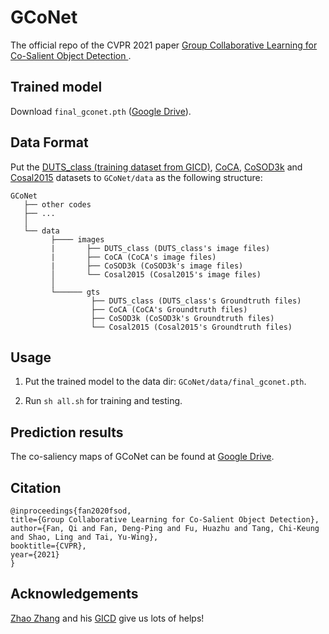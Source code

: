 # GCoNet
The official repo of the CVPR 2021 paper [Group Collaborative Learning for Co-Salient Object Detection ](https://arxiv.org/abs/2104.01108).


## Trained model
Download `final_gconet.pth` ([Google Drive](https://drive.google.com/file/d/1y1UxatK033mQz1GIA_tdElIHK-peVzz4/view?usp=sharing)).

## Data Format

  Put the [DUTS_class (training dataset from GICD)](https://drive.google.com/file/d/1Ej6FKifpRi1bx09I0r7D6MO-GI8SDu_M/view?usp=sharing), [CoCA](http://zhaozhang.net/coca.html), [CoSOD3k](http://dpfan.net/CoSOD3K/) and [Cosal2015]() datasets to `GCoNet/data` as the following structure:
  ```
  GCoNet
     ├── other codes
     ├── ...
     │ 
     └── data
           ├──── images
           |       ├── DUTS_class (DUTS_class's image files)
           |       ├── CoCA (CoCA's image files)
           |       ├── CoSOD3k (CoSOD3k's image files)
           │       └── Cosal2015 (Cosal2015's image files)
           │ 
           └────── gts
                    ├── DUTS_class (DUTS_class's Groundtruth files)
                    ├── CoCA (CoCA's Groundtruth files)
                    ├── CoSOD3k (CoSOD3k's Groundtruth files)
                    └── Cosal2015 (Cosal2015's Groundtruth files)
  ```  
  
<!-- USAGE EXAMPLES -->
## Usage
1. Put the trained model to the data dir: `GCoNet/data/final_gconet.pth`.

2. Run `sh all.sh` for training and testing.

## Prediction results
The co-saliency maps of GCoNet can be found at [Google Drive](https://drive.google.com/file/d/17LgbcwGNK1DFl9jRAoMxF2796YlQYR4a/view?usp=sharing).




## Citation
  ```
@inproceedings{fan2020fsod,
  title={Group Collaborative Learning for Co-Salient Object Detection},
  author={Fan, Qi and Fan, Deng-Ping and Fu, Huazhu and Tang, Chi-Keung and Shao, Ling and Tai, Yu-Wing},
  booktitle={CVPR},
  year={2021}
}
  ```

## Acknowledgements
[Zhao Zhang](https://github.com/zzhanghub) and his [GICD](https://github.com/zzhanghub/gicd/edit/master/README.md) give us lots of helps!
